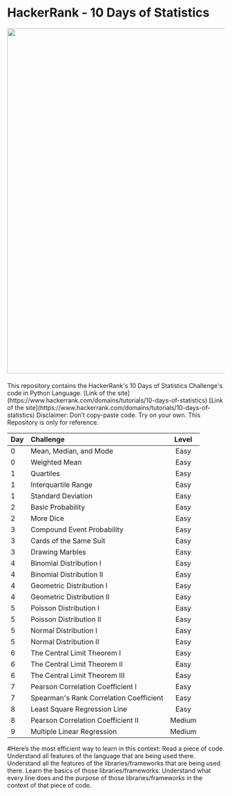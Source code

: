 # HackerRank - 10 Days of Statistics 

<div style='float: center; text-align: center; margin-bottom: 20px'>
  <a href='https://www.hackerrank.com/msgrubler' target="_blank">
  <img width="800px" src="https://blog.hackerrank.com/wp-content/uploads/2017/04/logo_HRwordmark2700x670_2-1.png" />
  </a>
</div>
This repository contains the HackerRank's 10 Days of Statistics Challenge's code in Python Language.
[Link of the site](https://www.hackerrank.com/domains/tutorials/10-days-of-statistics)
[Link of the site](https://www.hackerrank.com/domains/tutorials/10-days-of-statistics)
Disclaimer: Don’t copy-paste code. Try on your  own. This Repository is only for reference.


| Day           | Challenge                               | Level |
| :------------ |:--------------------------------------- |:-----:|
| 0             | Mean, Median, and Mode                  | Easy  |
| 0             | Weighted Mean                           | Easy  |
| 1             | Quartiles                               | Easy  |
| 1             | Interquartile Range                     | Easy  |
| 1             | Standard Deviation                      | Easy  |
| 2             | Basic Probability                       | Easy  |
| 2             | More Dice                               | Easy  |
| 3             | Compound Event Probability              | Easy  |
| 3             | Cards of the Same Suit                  | Easy  |
| 3             | Drawing Marbles                         | Easy  |
| 4             | Binomial Distribution I                 | Easy  |
| 4             | Binomial Distribution II                | Easy  |
| 4             | Geometric Distribution I                | Easy  |
| 4             | Geometric Distribution II               | Easy  |
| 5             | Poisson Distribution I                  | Easy  |
| 5             | Poisson Distribution II                 | Easy  |
| 5             | Normal Distribution I                   | Easy  |
| 5             | Normal Distribution II                  | Easy  |
| 6             | The Central Limit Theorem I             | Easy  |
| 6             | The Central Limit Theorem II            | Easy  |
| 6             | The Central Limit Theorem III           | Easy  |
| 7             | Pearson Correlation Coefficient I       | Easy  |
| 7             | Spearman's Rank Correlation Coefficient | Easy  |
| 8             | Least Square Regression Line            | Easy  |
| 8             | Pearson Correlation Coefficient II      | Medium|
| 9             | Multiple Linear Regression              | Medium|


#Here’s the most efficient way to learn in this context:
Read a piece of code.
Understand all features of the language that are being used there.
Understand all the features of the libraries/frameworks that are being used there.
Learn the basics of those libraries/frameworks.
Understand what every line does and the purpose of those libraries/frameworks in the context of that piece of code.
